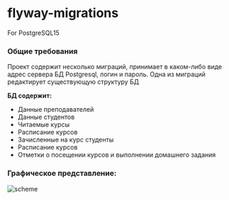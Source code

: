 # flyway-migrations
For PostgreSQL15
<h3>Общие требования</h3>
<p>Проект содержит несколько миграций, принимает в каком-либо виде адрес сервера БД Postgresql, логин и пароль. Одна из миграций редактирует существующую структуру БД</p>

<b>БД содержит:</b>
<ul>
  <li>Данные преподавателей</li>
  <li>Данные студентов</li>
  <li>Читаемые курсы</li>
  <li>Расписание курсов</li>
  <li>Зачисленные на курс студенты</li>
  <li>Расписание курсов</li>
  <li>Отметки о посещении курсов и выполнении домашнего задания</li>
</ul>

<h3>Графическое представление:</h3>

![scheme](https://user-images.githubusercontent.com/98654361/200420630-e2621b54-4152-4fa3-b277-7dd68f805415.png)
